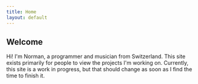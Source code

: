 ```yaml
---
title: Home
layout: default
---
```


## Welcome

Hi! I'm Norman, a programmer and musician from Switzerland. This site exists primarily
for people to view the projects I'm working on. Currently, this site is a work in
progress, but that should change as soon as I find the time to finish it.